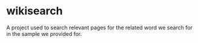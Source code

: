 # wikisearch
A project used to search relevant pages for the related word we search for in the sample we provided for.  
